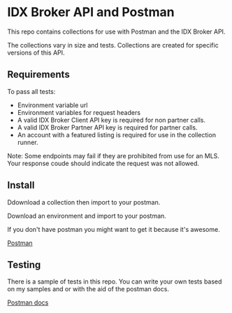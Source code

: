 # IDX Broker API and Postman

This repo contains collections for use with Postman and the IDX Broker API.

The collections vary in size and tests. Collections are created for specific versions of this API.

## Requirements

To pass all tests:
* Environment variable url
* Environment variables for request headers
* A valid IDX Broker Client API key is required for non partner calls.
* A valid IDX Broker Partner API key is required for partner calls.
* An account with a featured listing is required for use in the collection runner.

Note: Some endpoints may fail if they are prohibited from use for an MLS. Your response coude should indicate the request was not allowed.

## Install

Ddownload a collection then import to your postman.

Download an environment and import to your postman.

If you don't have postman you might want to get it because it's awesome.

[Postman](https://www.getpostman.com/)


## Testing

There is a sample of tests in this repo. You can write your own tests based on my samples and or with the aid of the postman docs.

[Postman docs](https://www.getpostman.com/docs/writing_tests)
